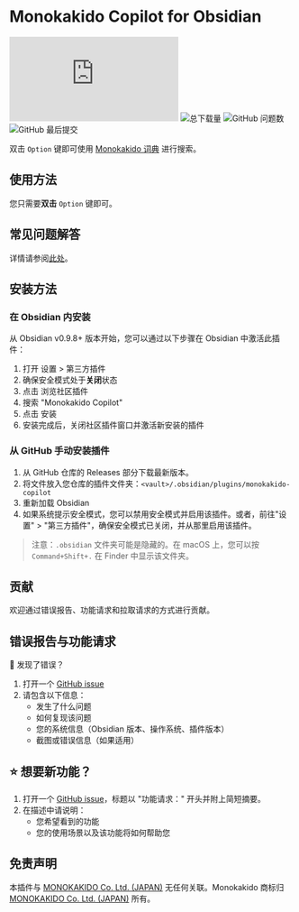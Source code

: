 # Monokakido Copilot for Obsidian

![Obsidian 下载量](https://img.shields.io/badge/dynamic/json?logo=obsidian&color=%23483699&label=下载量&query=$%5B%22monokakido-copilot%22%5D.downloads&url=https%3A%2F%2Fraw.githubusercontent.com%2Fobsidianmd%2Fobsidian-releases%2Fmaster%2Fcommunity-plugin-stats.json) ![总下载量](https://img.shields.io/github/downloads/NoHeartPen/obsidian-monokakido-copilot-plugin/total?style=flat&label=总下载量) ![GitHub 问题数](https://img.shields.io/github/issues/NoHeartPen/obsidian-monokakido-copilot-plugin?style=flat&label=问题) ![GitHub 最后提交](https://img.shields.io/github/last-commit/NoHeartPen/obsidian-monokakido-copilot-plugin?style=flat&label=最后提交)

双击 `Option` 键即可使用 [Monokakido 词典](https://www.monokakido.jp/en/dictionaries/app/index.html) 进行搜索。

## 使用方法

您只需要**双击** `Option` 键即可。

## 常见问题解答

详情请参阅[此处](./docs/faq.md)。

## 安装方法

### 在 Obsidian 内安装

从 Obsidian v0.9.8+ 版本开始，您可以通过以下步骤在 Obsidian 中激活此插件：

1. 打开 设置 > 第三方插件
2. 确保安全模式处于**关闭**状态
3. 点击 浏览社区插件
4. 搜索 "Monokakido Copilot"
5. 点击 安装
6. 安装完成后，关闭社区插件窗口并激活新安装的插件

### 从 GitHub 手动安装插件

1. 从 GitHub 仓库的 Releases 部分下载最新版本。
2. 将文件放入您仓库的插件文件夹：`<vault>/.obsidian/plugins/monokakido-copilot`
3. 重新加载 Obsidian
4. 如果系统提示安全模式，您可以禁用安全模式并启用该插件。或者，前往"设置" > "第三方插件"，确保安全模式已关闭，并从那里启用该插件。

> 注意：`.obsidian` 文件夹可能是隐藏的。在 macOS 上，您可以按 `Command+Shift+.` 在 Finder 中显示该文件夹。

## 贡献

欢迎通过错误报告、功能请求和拉取请求的方式进行贡献。

## 错误报告与功能请求

🐛 发现了错误？

1. 打开一个 [GitHub issue](https://github.com/NoHeartPen/obsidian-monokakido-copilot-plugin/issues)
2. 请包含以下信息：
    - 发生了什么问题
    - 如何复现该问题
    - 您的系统信息（Obsidian 版本、操作系统、插件版本）
    - 截图或错误信息（如果适用）

## ⭐ 想要新功能？

1. 打开一个 [GitHub issue](https://github.com/NoHeartPen/obsidian-monokakido-copilot-plugin/issues)，标题以 "功能请求：" 开头并附上简短摘要。
2. 在描述中请说明：
    - 您希望看到的功能
    - 您的使用场景以及该功能将如何帮助您

## 免责声明

本插件与 [MONOKAKIDO Co. Ltd. (JAPAN)](https://www.monokakido.jp/en/about.html) 无任何关联。Monokakido 商标归 [MONOKAKIDO Co. Ltd. (JAPAN)](https://www.monokakido.jp/en/about.html) 所有。
